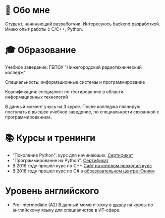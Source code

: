 # 👋 Обо мне

Студент, начинающий разработчик. Интересуюсь backend разработкой. Имею опыт работы с C/C++, Python. 

# 🎓 Образование

Учебное заведение: ГБПОУ "Нижегородский радиотехнический колледж"

Специальность: информационные системы и программирование

Квалификация: специалист по тестированию в области информационных технологий

В данный момент учусь на 3 курсе. После колледжа планирую поступать в высшее учебное заведение, по специальности связанной с программированием.

# 📚 Курсы и тренинги 

+ "Поколение Python": курс для начинающих. [Сертификат](https://stepik.org/cert/1150577)
+ "Программирование на Python". [Сертификат](https://stepik.org/cert/1023640)
+ В 2019 году прошел курс по C++ [Сайт на котором проходил курс](https://informatics.ru/)
+ В 2018 году прошел курс по C# в [образовательном центре Юниум](https://unium.ru/)

# Уровень английского
+ Pre-Intermediate (A2)
В данный момент хожу в [школу](https://greenlinenn.com/) на курсы по английскому языку для специалистов в ИТ-сфере.  
